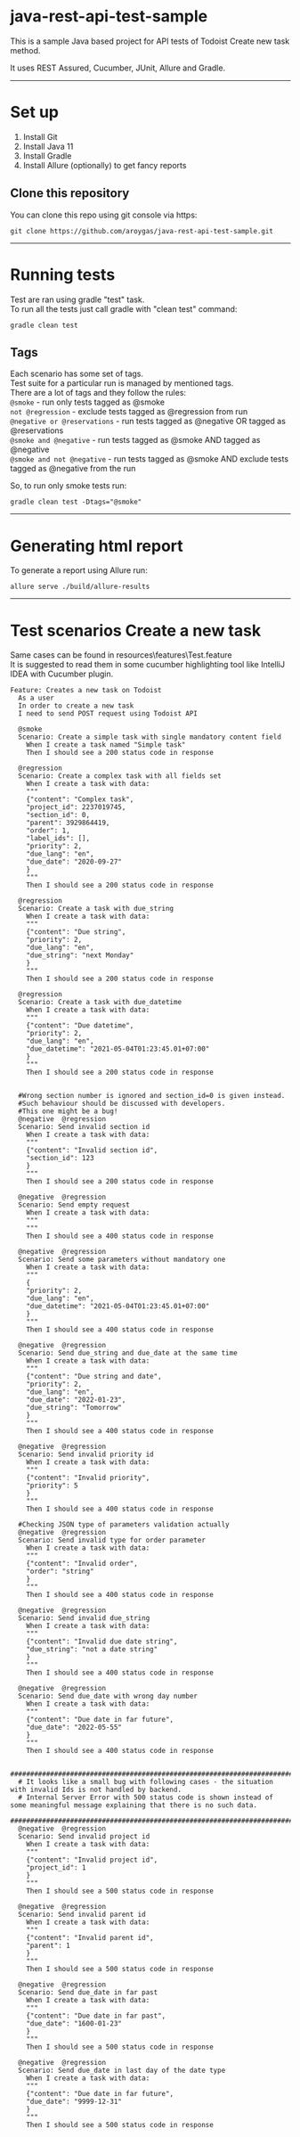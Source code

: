 # java-rest-api-test-sample

This is a sample Java based project for API tests of Todoist Create new task method. 

It uses REST Assured, Cucumber, JUnit, Allure and Gradle.


---

# Set up #

1. Install Git
2. Install Java 11
3. Install Gradle
4. Install Allure (optionally) to get fancy reports

## Clone this repository

You can clone this repo using git console via https:
```
git clone https://github.com/aroygas/java-rest-api-test-sample.git
```

---

# Running tests #

Test are ran using gradle "test" task.<br>
To run all the tests just call gradle with "clean test" command:
```
gradle clean test
```

## Tags ##

Each scenario has some set of tags. <br>
Test suite for a particular run is managed by mentioned tags. <br>
There are a lot of tags and they follow the rules: <br>
`@smoke`                                 - run only tests tagged as @smoke <br>
`not @regression`                     - exclude tests tagged as @regression from run <br>
`@negative or @reservations`    - run tests tagged as @negative OR tagged as @reservations <br>
`@smoke and @negative` - run tests tagged as @smoke AND tagged as @negative <br>
`@smoke and not @negative`  - run tests tagged as @smoke AND exclude tests tagged as @negative from the run <br>

So, to run only smoke tests run:
```
gradle clean test -Dtags="@smoke"
```

---

# Generating html report #

To generate a report using Allure run:
```
allure serve ./build/allure-results
```

---

# Test scenarios Create a new task

Same cases can be found in resources\features\Test.feature <br>
It is suggested to read them in some cucumber highlighting tool like IntelliJ IDEA with Cucumber plugin.

```
Feature: Creates a new task on Todoist
  As a user
  In order to create a new task
  I need to send POST request using Todoist API

  @smoke
  Scenario: Create a simple task with single mandatory content field
    When I create a task named "Simple task"
    Then I should see a 200 status code in response

  @regression
  Scenario: Create a complex task with all fields set
    When I create a task with data:
    """
    {"content": "Complex task",
    "project_id": 2237019745,
    "section_id": 0,
    "parent": 3929864419,
    "order": 1,
    "label_ids": [],
    "priority": 2,
    "due_lang": "en",
    "due_date": "2020-09-27"
    }
    """
    Then I should see a 200 status code in response

  @regression
  Scenario: Create a task with due_string
    When I create a task with data:
    """
    {"content": "Due string",
    "priority": 2,
    "due_lang": "en",
    "due_string": "next Monday"
    }
    """
    Then I should see a 200 status code in response

  @regression
  Scenario: Create a task with due_datetime
    When I create a task with data:
    """
    {"content": "Due datetime",
    "priority": 2,
    "due_lang": "en",
    "due_datetime": "2021-05-04T01:23:45.01+07:00"
    }
    """
    Then I should see a 200 status code in response


  #Wrong section number is ignored and section_id=0 is given instead.
  #Such behaviour should be discussed with developers.
  #This one might be a bug!
  @negative  @regression
  Scenario: Send invalid section id
    When I create a task with data:
    """
    {"content": "Invalid section id",
    "section_id": 123
    }
    """
    Then I should see a 200 status code in response

  @negative  @regression
  Scenario: Send empty request
    When I create a task with data:
    """
    """
    Then I should see a 400 status code in response

  @negative  @regression
  Scenario: Send some parameters without mandatory one
    When I create a task with data:
    """
    {
    "priority": 2,
    "due_lang": "en",
    "due_datetime": "2021-05-04T01:23:45.01+07:00"
    }
    """
    Then I should see a 400 status code in response

  @negative  @regression
  Scenario: Send due_string and due_date at the same time
    When I create a task with data:
    """
    {"content": "Due string and date",
    "priority": 2,
    "due_lang": "en",
    "due_date": "2022-01-23",
    "due_string": "Tomorrow"
    }
    """
    Then I should see a 400 status code in response

  @negative  @regression
  Scenario: Send invalid priority id
    When I create a task with data:
    """
    {"content": "Invalid priority",
    "priority": 5
    }
    """
    Then I should see a 400 status code in response

  #Checking JSON type of parameters validation actually
  @negative  @regression
  Scenario: Send invalid type for order parameter
    When I create a task with data:
    """
    {"content": "Invalid order",
    "order": "string"
    }
    """
    Then I should see a 400 status code in response

  @negative  @regression
  Scenario: Send invalid due_string
    When I create a task with data:
    """
    {"content": "Invalid due date string",
    "due_string": "not a date string"
    }
    """
    Then I should see a 400 status code in response

  @negative  @regression
  Scenario: Send due_date with wrong day number
    When I create a task with data:
    """
    {"content": "Due date in far future",
    "due_date": "2022-05-55"
    }
    """
    Then I should see a 400 status code in response

  ############################################################################
  # It looks like a small bug with following cases - the situation with invalid Ids is not handled by backend.
  # Internal Server Error with 500 status code is shown instead of some meaningful message explaining that there is no such data.
  #############################################################################
  @negative  @regression
  Scenario: Send invalid project id
    When I create a task with data:
    """
    {"content": "Invalid project id",
    "project_id": 1
    }
    """
    Then I should see a 500 status code in response

  @negative  @regression
  Scenario: Send invalid parent id
    When I create a task with data:
    """
    {"content": "Invalid parent id",
    "parent": 1
    }
    """
    Then I should see a 500 status code in response

  @negative  @regression
  Scenario: Send due_date in far past
    When I create a task with data:
    """
    {"content": "Due date in far past",
    "due_date": "1600-01-23"
    }
    """
    Then I should see a 500 status code in response

  @negative  @regression
  Scenario: Send due_date in last day of the date type
    When I create a task with data:
    """
    {"content": "Due date in far future",
    "due_date": "9999-12-31"
    }
    """
    Then I should see a 500 status code in response


```